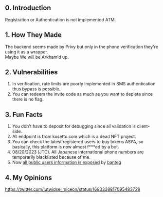 ## 0. Introduction

Registration or Authentication is not implemented ATM.

## 1. How They Made

The backend seems made by Privy but only in the phone verification they're using it as a wrapper.  
Maybe We will be Arkham'd up.

## 2. Vulnerabilities

1. In verification, rate limits are poorly implemented in SMS authentication thus bypass is possible.
2. You can redeem the invite code as much as you want to deplete since there is no flag.

## 3. Fun Facts

1. You don't have to deposit for debugging since all validation is client-side.
2. All endpoint is from kosetto.com which is a dead NFT project.
3. You can check the latest registered users to buy tokens ASPA, so basically, this platform is now almost f\*\*\*ed by a bot.
4. 08/20/2023 (JTC). All Japanese international phone numbers are temporarily blacklisted because of me.
5. Now [all public users information is exposed](https://gist.github.com/banteg/76d141fea2e658e5d2854944342f2d3d) by [banteg](https://twitter.com/bantg/status/1693547023977382277)

## 4. My Opinions

https://twitter.com/lutwidse_miceon/status/1693338817095483729
